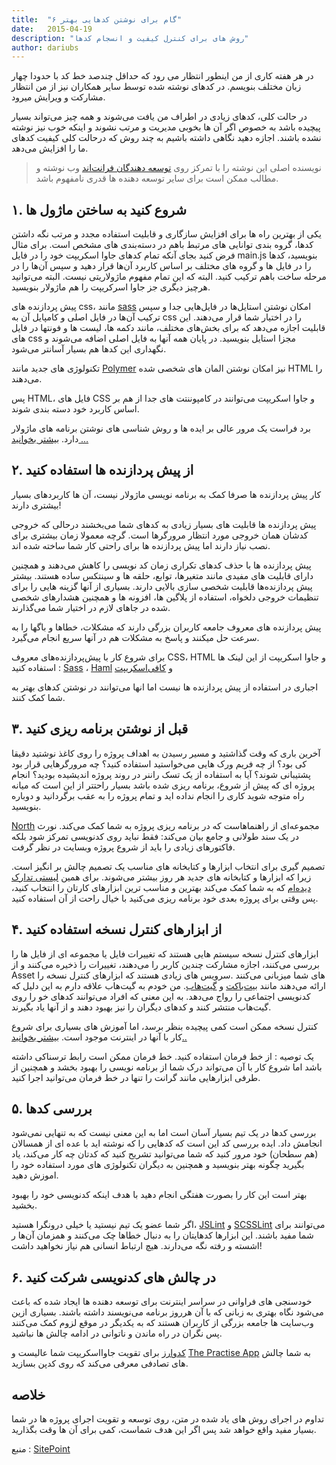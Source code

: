 ```yaml
---
title:  "۶ گام برای نوشتن کدهایی بهتر"
date:   2015-04-19
description: "روش های برای کنترل کیفیت و انسجام کدها"
author: dariubs
---
```


در هر هفته کاری از من اینطور انتظار می رود که حداقل چندصد خط کد با حدودا چهار زبان مختلف بنویسم. در کدهای نوشته شده توسط سایر همکاران نیز از من انتظار مشارکت و ویرایش میرود.

در حالت کلی، کدهای زیادی در اطراف من یافت می‌شوند و همه چیز می‌تواند بسیار پیچیده باشد به خصوص اگر آن ها بخوبی مدیریت و مرتب نشوند و اینکه خوب نیز نوشته نشده باشند. اجازه دهید نگاهی داشته باشیم به چند روش که درحالت کلی کیفیت کدهای ما را افزایش می‌دهد.

> نویسنده اصلی این نوشته را با تمرکز روی [توسعه دهندگان فرانت‌اند](http://en.wikipedia.org/wiki/Front_end_development) وب نوشته و مطالب ممکن است برای سایر توسعه دهنده ها قدری نامفهوم باشد.

## **۱. شروع کنید به ساختن ماژول ها**

یکی از بهترین راه ها برای افزایش سازگاری و قابلیت استفاده مجدد و مرتب نگه داشتن کدها، گروه بندی توانایی های مرتبط باهم در دسته‌بندی های مشخص است. برای مثال فرض کنید بجای آنکه تمام کدهای جاوا اسکریپت خود را در فایل main.js بنویسید، کدها را در فایل ها و گروه های مختلف بر اساس کاربرد آن‌ها قرار دهید و سپس آن‌ها را در مرحله ساخت باهم ترکیب کنید. البته که این تمام مفهوم ماژولاریتی نیست. البته می‌توانید هرچیز دیگری جز جاوا اسرکریپت را هم ماژولار بنویسید.

پیش پردازنده های css، مانند [sass](http://sass-lang.com) امکان نوشتن استایل‌ها در فایل‌هایی جدا و سپس ترکیب آن‌ها در فایل اصلی و کامپایل آن به css را در اختیار شما قرار می‌دهند. این قابلیت اجازه می‌دهد که برای بخش‌های مختلف، مانند دکمه ها، لیست ها و فونتها در فایل های css مجزا استایل بنویسید. در پایان همه آنها به فایل اصلی اضافه می‌شوند و نگهداری این کدها هم بسیار آسانتر می‌شود.

تکنولوژی های جدید مانند [Polymer](https://www.polymer-project.org) نیز امکان نوشتن المان های شخصی شده HTML را می‌دهند.

پس HTML، فایل های CSS و جاوا اسکریپت می‌توانند در کامپوننتت های جدا از هم بر اساس کاربرد خود دسته بندی شوند.

برد فراست یک مرور عالی بر ایده ها و روش شناسی های نوشتن برنامه های ماژولار دارد. [بیشتر بخوانید …](http://bradfrostweb.com/blog/post/atomic-web-design/)

## **۲. از پیش پردازنده ها استفاده کنید**

کار پیش پردازنده ها صرفا کمک به برنامه نویسی ماژولار نیست، آن ها کاربرد‌های بسیار بیشتری دارند!

پیش پردازنده ها قابلیت های بسیار زیادی به کدهای شما می‌بخشند درحالی که خروجی کدشان همان خروجی مورد انتظار مرورگرها است. گرچه معمولا زمان بیشتری برای نصب نیاز دارند اما پیش پردازنده ها برای راحتی کار شما ساخته شده اند.

پیش پردازنده ها با حذف کدهای تکراری زمان کد نویسی را کاهش می‌دهند و همچنین دارای قابلیت های مفیدی مانند متغیرها، توابع، حلقه ها و سینتکس ساده هستند. بیشتر پیش پردازنده‌ها قابلیت شخصی سازی بالایی دارند. بسیاری از آنها گزینه هایی را برای تنظیمات خروجی دلخواه، استفاده از پلاگین ها، افزونه ها و همچنین هشدار‌های شخصی شده در جاهای لازم در اختیار شما می‌گذارند.

پیش پردازنده های معروف جامعه کاربران بزرگی دارند که مشکلات، خطاها و باگها را به سرعت حل میکنند و پاسخ به مشکلات هم در آنها سریع انجام می‌گیرد.

برای شروع کار با پیش‌پردازنده‌های معروف CSS، HTML و جاوا اسکریپت از این لینک ها استفاده کنید : [Sass](http://sass-lang.com/) ، [Haml](http://edrock.blog.ir/post/HAML-TUTORIAL) و [کافی‌اسکریپت](http://coffeescript.org/)

اجباری در استفاده از پیش پردازنده ها نیست اما انها می‌توانند در نوشتن کدهای بهتر به شما کمک کنند.

## **۳. قبل از نوشتن برنامه ریزی کنید**

آخرین باری که وقت گذاشتید و مسیر رسیدن به اهداف پروژه را روی کاغذ نوشتید دقیقا کی بود؟ از چه فریم ورک هایی می‌خواستید استفاده کنید؟ چه مرورگرهایی قرار بود پشتیبانی شوند؟ آیا به استفاده از یک تسک راننر در روند پروژه اندیشیده بودید؟ انجام پروژه ای که پیش از شروع، برنامه ریزی شده باشد بسیار راحتتر از این است که میانه راه متوجه شوید کاری را انجام نداده اید و تمام پروژه را به عقب برگردانید و دوباره بنویسید.

[North](https://github.com/north/north) مجموعه‌ای از راهنماهاست که در برنامه ریزی پروژه به شما کمک می‌کند. نورث در یک سند طولانی و جامع بیان می‌کند: فقط نباید روی کدنویسی تمرکز شود بلکه فاکتورهای زیادی را باید از شروع پروژه وبسایت در نظر گرفت.

تصمیم گیری برای انتخاب ابزارها و کتابخانه های مناسب یک تصمیم چالش بر انگیز است. زیرا که ابزارها و کتابخانه های جدید هر روز بیشتر می‌شوند. برای همین [لیستی تدارک دیده‌ام](https://github.com/tevko/Resources) که به شما کمک می‌کند بهترین و مناسب ترین ابزارهای کارتان را انتخاب کنید، پس وقتی برای پروژه بعدی خود برنامه ریزی می‌کنید با خیال راحت از آن استفاده کنید.

## **۴. از ابزارهای کنترل نسخه استفاده کنید**

ابزارهای کنترل نسخه سیستم هایی هستند که تغییرات فایل یا مجموعه ای از فایل ها را بررسی می‌کنند، اجازه مشارکت چندین کاربر را می‌دهند، تغییرات را ذخیره می‌کنند و از Asset های شما میزبانی می‌کنند .سرویس های زیادی هستند که ابزارهای کنترل نسخه را ارائه می‌دهند مانند [بیت‌باکت](http://bitbucket.org) و [گیت‌هاب](http://github.com). من خودم به گیت‌هاب علاقه دارم به این دلیل که کدنویسی اجتماعی را رواج می‌دهد. به این معنی که افراد می‌توانند کدهای خو را روی گیت‌هاب منتشر کنند و کدهای دیگران را نیز بهبود دهند و از آنها یاد بگیرند.

کنترل نسخه ممکن است کمی پیچیده بنظر برسد، اما آموزش های بسیاری برای شروع کار با آنها در اینترنت موجود است. [بیشتر بخوانید..](http://git.coderz.ir)

یک توصیه : از خط فرمان استفاده کنید. خط فرمان ممکن است رابط ترسناکی داشته باشد اما شروع کار با آن می‌تواند درک شما از برنامه نویسی را بهبود بخشد و همچنین از طرفی ابزارهایی مانند گرانت را تنها در خط فرمان می‌توانید اجرا کنید.

## **۵. بررسی کدها**

بررسی کد‌ها در یک تیم بسیار آسان است اما به این معنی نیست که به تنهایی نمی‌شود انجامش داد. ایده بررسی کد این است که کدهایی را که نوشته اید با عده ای از همسالان (هم سطحان) خود مرور کنید که شما می‌توانید تشریح کنید که کدتان چه کار می‌کند، یاد بگیرید چگونه بهتر بنویسید و همچنین به دیگران تکنولوژی های مورد استفاده خود را اموزش دهید.

بهتر است این کار را بصورت هفتگی انجام دهید با هدف اینکه کدنویسی خود را بهبود بخشید.

اگر شما عضو یک تیم نیستید یا خیلی درونگرا هستید، [JSLint](http://www.jslint.com) و [SCSSLint](https://github.com/brigade/scss-lint) می‌توانند برای شما مفید باشند. این ابزارها کدهایتان را به دنبال خطاها چک می‌کنند و همزمان آن‌ها ر اشسته و رفته نگه می‌دارند. هیچ ارتباط انسانی هم نیاز نخواهید داشت!

## **۶. در چالش های کدنویسی شرکت کنید**

خودسنجی های فراوانی در سراسر اینترنت برای توسعه دهنده ها ایجاد شده که باعث می‌شود نگاه بهتری به زبانی که با آن هرروز برنامه می‌نویسند داشته باشند. بسیاری ازین وب‌سایت ها جامعه بزرگی از کاربران هستند که به یکدیگر در موقع لزوم کمک می‌کنند پس نگران در راه ماندن و ناتوانی در ادامه چالش ها نباشید.

[کدوارز](http://www.codewars.com/) برای تقویت جاوااسکریپت شما عالیست و [The Practise App](https://tevko.github.io/practice) به شما چالش های تصادفی معرفی می‌کند که روی کدپن بسازید.

## **خلاصه**

تداوم در اجرای روش های یاد شده در متن، روی توسعه و تقویت اجرای پروژه ها در شما بسیار مفید واقع خواهد شد پس اگر این هدف شماست، کمی برای آن ها وقت بگذارید.

منبع : [SitePoint](http://www.sitepoint.com/6-tips-for-writing-better-code/)


